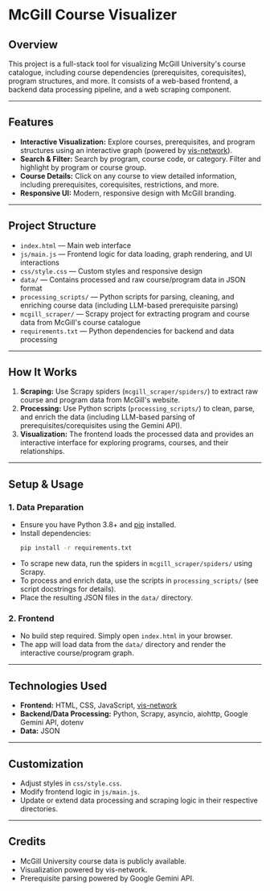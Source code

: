 # McGill Course Visualizer

## Overview

This project is a full-stack tool for visualizing McGill University's course catalogue, including course dependencies (prerequisites, corequisites), program structures, and more. It consists of a web-based frontend, a backend data processing pipeline, and a web scraping component.

---

## Features
- **Interactive Visualization:** Explore courses, prerequisites, and program structures using an interactive graph (powered by [vis-network](https://visjs.org/)).
- **Search & Filter:** Search by program, course code, or category. Filter and highlight by program or course group.
- **Course Details:** Click on any course to view detailed information, including prerequisites, corequisites, restrictions, and more.
- **Responsive UI:** Modern, responsive design with McGill branding.

---

## Project Structure

- `index.html` — Main web interface
- `js/main.js` — Frontend logic for data loading, graph rendering, and UI interactions
- `css/style.css` — Custom styles and responsive design
- `data/` — Contains processed and raw course/program data in JSON format
- `processing_scripts/` — Python scripts for parsing, cleaning, and enriching course data (including LLM-based prerequisite parsing)
- `mcgill_scraper/` — Scrapy project for extracting program and course data from McGill's course catalogue
- `requirements.txt` — Python dependencies for backend and data processing

---

## How It Works

1. **Scraping:** Use Scrapy spiders (`mcgill_scraper/spiders/`) to extract raw course and program data from McGill's website.
2. **Processing:** Use Python scripts (`processing_scripts/`) to clean, parse, and enrich the data (including LLM-based parsing of prerequisites/corequisites using the Gemini API).
3. **Visualization:** The frontend loads the processed data and provides an interactive interface for exploring programs, courses, and their relationships.

---

## Setup & Usage

### 1. Data Preparation
- Ensure you have Python 3.8+ and [pip](https://pip.pypa.io/en/stable/) installed.
- Install dependencies:
  ```bash
  pip install -r requirements.txt
  ```
- To scrape new data, run the spiders in `mcgill_scraper/spiders/` using Scrapy.
- To process and enrich data, use the scripts in `processing_scripts/` (see script docstrings for details).
- Place the resulting JSON files in the `data/` directory.

### 2. Frontend
- No build step required. Simply open `index.html` in your browser.
- The app will load data from the `data/` directory and render the interactive course/program graph.

---

## Technologies Used
- **Frontend:** HTML, CSS, JavaScript, [vis-network](https://visjs.org/)
- **Backend/Data Processing:** Python, Scrapy, asyncio, aiohttp, Google Gemini API, dotenv
- **Data:** JSON

---

## Customization
- Adjust styles in `css/style.css`.
- Modify frontend logic in `js/main.js`.
- Update or extend data processing and scraping logic in their respective directories.

---

## Credits
- McGill University course data is publicly available.
- Visualization powered by vis-network.
- Prerequisite parsing powered by Google Gemini API.
